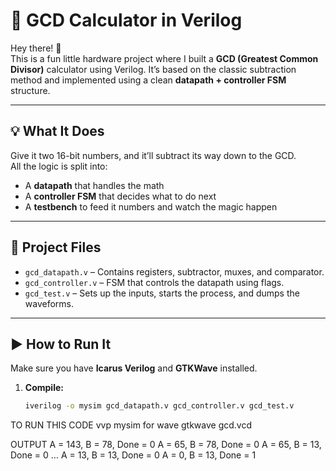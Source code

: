 # 🔁 GCD Calculator in Verilog

Hey there! 👋  
This is a fun little hardware project where I built a **GCD (Greatest Common Divisor)** calculator using Verilog. It’s based on the classic subtraction method and implemented using a clean **datapath + controller FSM** structure.

---

## 💡 What It Does

Give it two 16-bit numbers, and it’ll subtract its way down to the GCD.  
All the logic is split into:
- A **datapath** that handles the math
- A **controller FSM** that decides what to do next
- A **testbench** to feed it numbers and watch the magic happen

---

## 🧱 Project Files

- `gcd_datapath.v` – Contains registers, subtractor, muxes, and comparator.
- `gcd_controller.v` – FSM that controls the datapath using flags.
- `gcd_test.v` – Sets up the inputs, starts the process, and dumps the waveforms.

---

## ▶️ How to Run It

Make sure you have **Icarus Verilog** and **GTKWave** installed.

1. **Compile:**
   ```bash
   iverilog -o mysim gcd_datapath.v gcd_controller.v gcd_test.v
TO RUN THIS CODE 
vvp mysim
for wave
gtkwave gcd.vcd




OUTPUT 
 A = 143, B = 78, Done = 0
 A =  65, B = 78, Done = 0
 A =  65, B = 13, Done = 0
 ...
 A =  13, B = 13, Done = 0
 A =   0, B = 13, Done = 1

